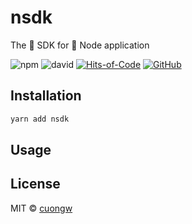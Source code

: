 # nsdk

The 🚀 SDK for 🌲 Node application

![npm](https://img.shields.io/npm/v/nsdk.svg)
![david](https://img.shields.io/david/cuongw/nsdk.svg)
[![Hits-of-Code](https://hitsofcode.com/github/cuongw/nsdk)](https://hitsofcode.com/view/github/cuongw/nsdk)
[![GitHub](https://img.shields.io/github/license/cuongw/nsdk.svg)](https://github.com/cuongw/nsdk/blob/master/LICENSE.md)

## Installation

```sh
yarn add nsdk
```

## Usage

## License

MIT © [cuongw](https://github.com/cuongw)
